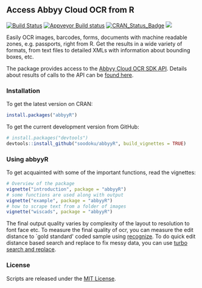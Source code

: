 ## Access Abbyy Cloud OCR from R

[![Build Status](https://travis-ci.org/soodoku/abbyyR.svg?branch=master)](https://travis-ci.org/soodoku/abbyyR)
[![Appveyor Build status](https://ci.appveyor.com/api/projects/status/yh856e6cv7uucaj2?svg=true)](https://ci.appveyor.com/project/soodoku/abbyyR)
[![CRAN_Status_Badge](http://www.r-pkg.org/badges/version/abbyyR)](http://cran.r-project.org/web/packages/abbyyR)
![](http://cranlogs.r-pkg.org/badges/grand-total/abbyyR)

Easily OCR images, barcodes, forms, documents with machine readable zones, e.g. passports, right from R. Get the results in a wide variety of formats, from text files to detailed XMLs with information about bounding boxes, etc.

The package provides access to the [Abbyy Cloud OCR SDK API](http://ocrsdk.com/). Details about results of calls to the API can be [found here](http://ocrsdk.com/documentation/specifications/status-codes/).

### Installation

To get the latest version on CRAN:
```r
install.packages("abbyyR")
```

To get the current development version from GitHub:

```r
# install.packages("devtools")
devtools::install_github("soodoku/abbyyR", build_vignettes = TRUE)
```

### Using abbyyR

To get acquainted with some of the important functions, read the vignettes:

```r
# Overview of the package
vignette("introduction", package = "abbyyR")
# some functions are used along with output
vignette("example", package = "abbyyR")
# how to scrape text from a folder of images
vignette("wiscads", package = "abbyyR")
```

The final output quality varies by complexity of the layout to resolution to font face etc. To measure the final quality of ocr, you can measure the edit distance to `gold standard' coded sample using [recognize](https://github.com/soodoku/recognize). To do quick edit distance based search and replace to fix messy data, you can use [turbo search and replace](https://github.com/soodoku/search-and-replace).

### License
Scripts are released under the [MIT License](https://opensource.org/licenses/MIT).
